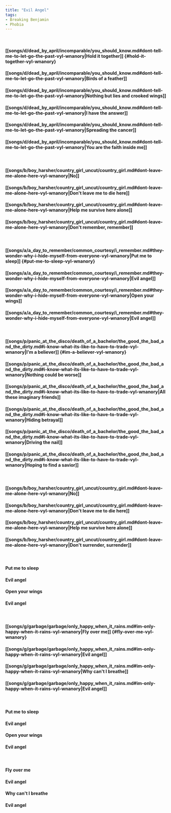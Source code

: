 ```yaml
---
title: "Evil Angel"
tags:
- Breaking Benjamin
- Phobia
---
```

&nbsp;
#### [[songs/d/dead_by_april/incomparable/you_should_know.md#dont-tell-me-to-let-go-the-past-vyl-wnanory|Hold it together]] {#hold-it-together-vyl-wnanory}
#### [[songs/d/dead_by_april/incomparable/you_should_know.md#dont-tell-me-to-let-go-the-past-vyl-wnanory|Birds of a feather]]
#### [[songs/d/dead_by_april/incomparable/you_should_know.md#dont-tell-me-to-let-go-the-past-vyl-wnanory|Nothing but lies and crooked wings]]
#### [[songs/d/dead_by_april/incomparable/you_should_know.md#dont-tell-me-to-let-go-the-past-vyl-wnanory|I have the answer]]
#### [[songs/d/dead_by_april/incomparable/you_should_know.md#dont-tell-me-to-let-go-the-past-vyl-wnanory|Spreading the cancer]]
#### [[songs/d/dead_by_april/incomparable/you_should_know.md#dont-tell-me-to-let-go-the-past-vyl-wnanory|You are the faith inside me]]
&nbsp;
#### [[songs/b/boy_harsher/country_girl_uncut/country_girl.md#dont-leave-me-alone-here-vyl-wnanory|No]]
#### [[songs/b/boy_harsher/country_girl_uncut/country_girl.md#dont-leave-me-alone-here-vyl-wnanory|Don't leave me to die here]]
#### [[songs/b/boy_harsher/country_girl_uncut/country_girl.md#dont-leave-me-alone-here-vyl-wnanory|Help me survive here alone]]
#### [[songs/b/boy_harsher/country_girl_uncut/country_girl.md#dont-leave-me-alone-here-vyl-wnanory|Don't remember, remember]]
&nbsp;
#### [[songs/a/a_day_to_remember/common_courtesy/i_remember.md#they-wonder-why-i-hide-myself-from-everyone-vyl-wnanory|Put me to sleep]] {#put-me-to-sleep-vyl-wnanory}
#### [[songs/a/a_day_to_remember/common_courtesy/i_remember.md#they-wonder-why-i-hide-myself-from-everyone-vyl-wnanory|Evil angel]]
#### [[songs/a/a_day_to_remember/common_courtesy/i_remember.md#they-wonder-why-i-hide-myself-from-everyone-vyl-wnanory|Open your wings]]
#### [[songs/a/a_day_to_remember/common_courtesy/i_remember.md#they-wonder-why-i-hide-myself-from-everyone-vyl-wnanory|Evil angel]]
&nbsp;
#### [[songs/p/panic_at_the_disco/death_of_a_bachelor/the_good_the_bad_and_the_dirty.md#i-know-what-its-like-to-have-to-trade-vyl-wnanory|I'm a believer]] {#im-a-believer-vyl-wnanory}
#### [[songs/p/panic_at_the_disco/death_of_a_bachelor/the_good_the_bad_and_the_dirty.md#i-know-what-its-like-to-have-to-trade-vyl-wnanory|Nothing could be worse]]
#### [[songs/p/panic_at_the_disco/death_of_a_bachelor/the_good_the_bad_and_the_dirty.md#i-know-what-its-like-to-have-to-trade-vyl-wnanory|All these imaginary friends]]
#### [[songs/p/panic_at_the_disco/death_of_a_bachelor/the_good_the_bad_and_the_dirty.md#i-know-what-its-like-to-have-to-trade-vyl-wnanory|Hiding betrayal]]
#### [[songs/p/panic_at_the_disco/death_of_a_bachelor/the_good_the_bad_and_the_dirty.md#i-know-what-its-like-to-have-to-trade-vyl-wnanory|Driving the nail]]
#### [[songs/p/panic_at_the_disco/death_of_a_bachelor/the_good_the_bad_and_the_dirty.md#i-know-what-its-like-to-have-to-trade-vyl-wnanory|Hoping to find a savior]]
&nbsp;
#### [[songs/b/boy_harsher/country_girl_uncut/country_girl.md#dont-leave-me-alone-here-vyl-wnanory|No]]
#### [[songs/b/boy_harsher/country_girl_uncut/country_girl.md#dont-leave-me-alone-here-vyl-wnanory|Don't leave me to die here]]
#### [[songs/b/boy_harsher/country_girl_uncut/country_girl.md#dont-leave-me-alone-here-vyl-wnanory|Help me survive here alone]]
#### [[songs/b/boy_harsher/country_girl_uncut/country_girl.md#dont-leave-me-alone-here-vyl-wnanory|Don't surrender, surrender]]
&nbsp;
#### Put me to sleep
#### Evil angel
#### Open your wings
#### Evil angel
&nbsp;
#### [[songs/g/garbage/garbage/only_happy_when_it_rains.md#im-only-happy-when-it-rains-vyl-wnanory|Fly over me]] {#fly-over-me-vyl-wnanory}
#### [[songs/g/garbage/garbage/only_happy_when_it_rains.md#im-only-happy-when-it-rains-vyl-wnanory|Evil angel]]
#### [[songs/g/garbage/garbage/only_happy_when_it_rains.md#im-only-happy-when-it-rains-vyl-wnanory|Why can't I breathe]]
#### [[songs/g/garbage/garbage/only_happy_when_it_rains.md#im-only-happy-when-it-rains-vyl-wnanory|Evil angel]]
&nbsp;
#### Put me to sleep
#### Evil angel
#### Open your wings
#### Evil angel
&nbsp;
#### Fly over me
#### Evil angel
#### Why can't I breathe
#### Evil angel
